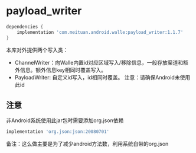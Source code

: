 # payload_writer

```groovy
dependencies {
    implementation 'com.meituan.android.walle:payload_writer:1.1.7'
}
```

本库对外提供两个写入类：

- ChannelWriter：向Walle内置id对应区域写入/移除信息，一般存放渠道和额外信息。额外信息key相同时覆盖写入。
- PayloadWriter: 自定义id写入，id相同时覆盖。
  注意：请确保Android未使用此id

## 注意
非Android系统使用此jar包时需要添加org.json依赖

```groovy
implementation 'org.json:json:20080701'
```
备注：这么做主要是为了减少android方法数，利用系统自带的org.json
